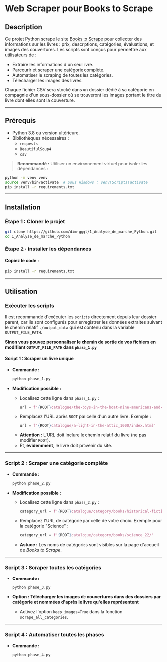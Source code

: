 # Web Scraper pour Books to Scrape

## **Description**
Ce projet Python scrape le site [Books to Scrape](http://books.toscrape.com/) pour collecter des informations sur les livres : prix, descriptions, catégories, évaluations, et images des couvertures. Les scripts sont conçus pour permettre aux utilisateurs de :
- Extraire les informations d'un seul livre.
- Parcourir et scraper une catégorie complète.
- Automatiser le scraping de toutes les catégories.
- Télécharger les images des livres.

Chaque fichier CSV sera stocké dans un dossier dédié à sa catégorie en compagnie d'un sous-dossier où se trouveront les images portant le titre du livre dont elles sont la couverture.

---

## **Prérequis**
- Python 3.8 ou version ultérieure.
- Bibliothèques nécessaires :
  - `requests`
  - `BeautifulSoup4`
  - `csv`

> **Recommandé :** Utiliser un environnement virtuel pour isoler les dépendances :
```bash
python -m venv venv
source venv/bin/activate  # Sous Windows : venv\Scripts\activate
pip install -r requirements.txt
```
---

## Installation

### **Étape 1 : Cloner le projet**
```bash
git clone https://github.com/dim-gggl/1_Analyse_de_marche_Python.git
cd 1_Analyse_de_marche_Python
```

### **Étape 2 : Installer les dépendances**

#### **Copiez le code :**
```bash
pip install -r requirements.txt
```

---

## Utilisation

### **Exécuter les scripts**

Il est recommandé d'exécuter les `scripts` directement depuis leur dossier parent, car ils sont configurés pour enregistrer les données extraites suivant le chemin relatif `./output_data`
qui est contenu dans la variable `OUTPUT_FILE_PATH`.

**Sinon vous pouvez personnaliser le chemin de sortie de vos fichiers en modifiant ``OUTPUT_FILE_PATH`` dans `phase_1.py`**
#### **Script 1 : Scraper un livre unique**
- **Commande :**
    ```bash
    python phase_1.py
    ```

- **Modification possible :**
    - Localisez cette ligne dans `phase_1.py` :
        ```python
        url = f'{ROOT}catalogue/the-boys-in-the-boat-nine-americans-and-their-epic-quest-for-gold-at-the-1936-berlin-olympics_992/index.html'
        ```
    - Remplacez l'URL après `ROOT` par celle d'un autre livre. Exemple :
        ```python
        url = f'{ROOT}catalogue/a-light-in-the-attic_1000/index.html'
        ```
    - **Attention :** L'URL doit inclure le chemin relatif du livre (ne pas modifier `ROOT`). 
    - Et, **évidemment**, le livre doit provenir du site.

---

### **Script 2 : Scraper une catégorie complète**
- **Commande :**
    ```bash
    python phase_2.py
    ```

- **Modification possible :**
    - Localisez cette ligne dans `phase_2.py` :
        ```python
        category_url = f'{ROOT}catalogue/category/books/historical-fiction_4/'
        ```
    - Remplacez l'URL de catégorie par celle de votre choix. Exemple pour la catégorie "Science" :
        ```python
        category_url = f'{ROOT}catalogue/category/books/science_22/'
        ```
    - **Astuce :** Les noms de catégories sont visibles sur la page d'accueil de *Books to Scrape*.

---

### **Script 3 : Scraper toutes les catégories**
- **Commande :**
    ```bash
    python phase_3.py
    ```

- **Option : Télécharger les images de couvertures dans des dossiers par catégorie et nommées d'après le livre qu'elles représentent**
    - Activez l'option `keep_images=True` dans la fonction `scrape_all_categories`.

---

### **Script 4 : Automatiser toutes les phases**
- **Commande :**
    ```bash
    python phase_4.py
    ```